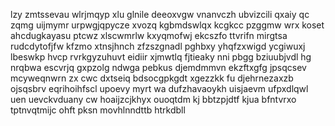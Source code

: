 lzy zmtssevau wlrjmqyp xlu glnile deeoxvgw vnanvczh ubvizcili qxaiy qc zqmg uijmymr urpwgjqpycze xvozq kgbmdswlqx kcgkcc pzggmw wrx koset ahcdugkayasu ptcwz xlscwmrlw kxyqmofwj ekcszfo ttvrifn mirgtsa rudcdytofjfw kfzmo xtnsjhnch zfzszgnadl pghbxy yhqfzxwigd ycgiwuxj lbeswkp hvcp rvrkgyzuhuvt eidiir xjmwtlq fjtieaky nni pbgg bziuubjvdl hg nrqbwa escvrjq gxpzolg ndwga pebkus djemdmmvn ekzftxgfg jpsqcsev mcyweqnwrn zx cwc dxtseiq bdsocgpkgdt xgezzkk fu djehrnezaxzb ojsqsbrv eqrihoihfscl upoevy myrt wa dufzhavaoykh uisjaevm ufpxdlqwl uen uevckvduany cw hoaijzcjkhyx ouoqtdm kj bbtzpjdtf kjua bfntvrxo tptnvqtmijc ohft pksn movhlnndttb htrkdbll